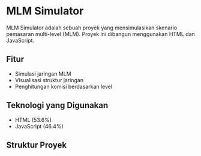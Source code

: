 # MLM Simulator

MLM Simulator adalah sebuah proyek yang mensimulasikan skenario pemasaran multi-level (MLM). Proyek ini dibangun menggunakan HTML dan JavaScript.

## Fitur

- Simulasi jaringan MLM
- Visualisasi struktur jaringan
- Penghitungan komisi berdasarkan level

## Teknologi yang Digunakan

- HTML (53.6%)
- JavaScript (46.4%)

## Struktur Proyek

